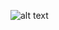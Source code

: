 ![alt text](https://github.com/clarusway/clarusway-full-stack-tr-12-22/raw/main/javascript/projects/003-Ios-Calculator/003.gif)